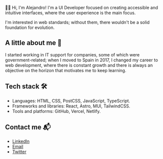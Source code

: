 👋🏽 Hi, I'm Alejandro! I'm a UI Developer focused on creating accessible and intuitive interfaces, where the user experience is the main focus.

I'm interested in web standards; without them, there wouldn't be a solid foundation for evolution.

## A little about me 📝

I started working in IT support for companies, some of which were government-related; when I moved to Spain in 2017, I changed my career to web development, where there is constant growth and there is always an objective on the horizon that motivates me to keep learning.

## Tech stack 🛠️

- Languages: HTML, CSS, PostCSS, JavaScript, TypeScript.
- Frameworks and libraries: React, Astro, MUI, TailwindCSS.
- Tools and platforms: GitHub, Vercel, Netlify.

## Contact me 📬

- [LinkedIn](https://linkedin.com/in/alejandronarvaja)
- [Email](mailto:job@alejandronarvaja.com)
- [Twitter](https://twitter.com/alebarbaja)
